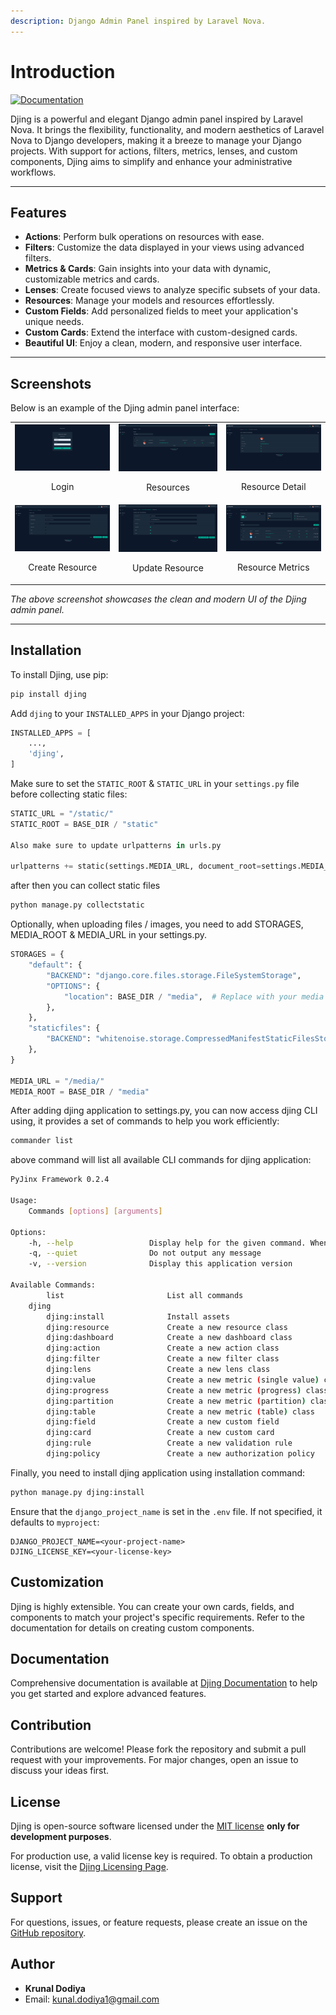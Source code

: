 ```yaml
---
description: Django Admin Panel inspired by Laravel Nova.
---
```


# Introduction

[![Documentation](https://img.shields.io/badge/Documentation-Read%20Here-blue)](https://djing.gitbook.io/docs)

Djing is a powerful and elegant Django admin panel inspired by Laravel Nova. It brings the flexibility, functionality, and modern aesthetics of Laravel Nova to Django developers, making it a breeze to manage your Django projects. With support for actions, filters, metrics, lenses, and custom components, Djing aims to simplify and enhance your administrative workflows.

---

## Features

- **Actions**: Perform bulk operations on resources with ease.
- **Filters**: Customize the data displayed in your views using advanced filters.
- **Metrics & Cards**: Gain insights into your data with dynamic, customizable metrics and cards.
- **Lenses**: Create focused views to analyze specific subsets of your data.
- **Resources**: Manage your models and resources effortlessly.
- **Custom Fields**: Add personalized fields to meet your application's unique needs.
- **Custom Cards**: Extend the interface with custom-designed cards.
- **Beautiful UI**: Enjoy a clean, modern, and responsive user interface.

---

## Screenshots

Below is an example of the Djing admin panel interface:

<table>
  <tr>
    <td>
      <img src="https://raw.githubusercontent.com/djing-admin/djing/refs/heads/main/screenshots/login.png" alt="Djing Admin - Login" width="300"/>
      <p align="center">Login</p>
    </td>
    <td>
      <img src="https://raw.githubusercontent.com/djing-admin/djing/refs/heads/main/screenshots/resources.png" alt="Djing Admin - Resources" width="300"/>
      <p align="center">Resources</p>
    </td>
    <td>
      <img src="https://raw.githubusercontent.com/djing-admin/djing/refs/heads/main/screenshots/resource-detail.png" alt="Djing Admin - Resource Detail" width="300"/>
      <p align="center">Resource Detail</p>
    </td>
  </tr>
  <tr>
    <td>
      <img src="https://raw.githubusercontent.com/djing-admin/djing/refs/heads/main/screenshots/create-resource.png" alt="Djing Admin - Create Resource" width="300"/>
      <p align="center">Create Resource</p>
    </td>
    <td>
      <img src="https://raw.githubusercontent.com/djing-admin/djing/refs/heads/main/screenshots/update-resource.png" alt="Djing Admin - Update Resource" width="300"/>
      <p align="center">Update Resource</p>
    </td>
    <td>
      <img src="https://raw.githubusercontent.com/djing-admin/djing/refs/heads/main/screenshots/resource-metrics.png" alt="Djing Admin - Update Resource" width="300"/>
        <p align="center">Resource Metrics</p>
    </td>
  </tr>
</table>

_The above screenshot showcases the clean and modern UI of the Djing admin panel._

---

## Installation

To install Djing, use pip:

```bash
pip install djing
```

Add `djing` to your `INSTALLED_APPS` in your Django project:

```python
INSTALLED_APPS = [
    ...,
    'djing',
]
```

Make sure to set the `STATIC_ROOT` & `STATIC_URL` in your `settings.py` file before collecting static files:

```python
STATIC_URL = "/static/"
STATIC_ROOT = BASE_DIR / "static"

Also make sure to update urlpatterns in urls.py

urlpatterns += static(settings.MEDIA_URL, document_root=settings.MEDIA_ROOT)
```

after then you can collect static files

```python
python manage.py collectstatic
```

Optionally, when uploading files / images, you need to add STORAGES, MEDIA_ROOT & MEDIA_URL in your settings.py.

```python
STORAGES = {
    "default": {
        "BACKEND": "django.core.files.storage.FileSystemStorage",
        "OPTIONS": {
            "location": BASE_DIR / "media",  # Replace with your media directory path
        },
    },
    "staticfiles": {
        "BACKEND": "whitenoise.storage.CompressedManifestStaticFilesStorage",
    },
}

MEDIA_URL = "/media/"
MEDIA_ROOT = BASE_DIR / "media"
```

After adding djing application to settings.py, you can now access djing CLI using, it provides a set of commands to help you work efficiently:

```bash
commander list
```

above command will list all available CLI commands for djing application:

```bash
PyJinx Framework 0.2.4

Usage:
    Commands [options] [arguments]

Options:
    -h, --help                 Display help for the given command. When no command is given display help for the list command
    -q, --quiet                Do not output any message
    -v, --version              Display this application version

Available Commands:
        list                       List all commands
    djing
        djing:install              Install assets
        djing:resource             Create a new resource class
        djing:dashboard            Create a new dashboard class
        djing:action               Create a new action class
        djing:filter               Create a new filter class
        djing:lens                 Create a new lens class
        djing:value                Create a new metric (single value) class
        djing:progress             Create a new metric (progress) class
        djing:partition            Create a new metric (partition) class
        djing:table                Create a new metric (table) class
        djing:field                Create a new custom field
        djing:card                 Create a new custom card
        djing:rule                 Create a new validation rule
        djing:policy               Create a new authorization policy
```

Finally, you need to install djing application using installation command:

```bash
python manage.py djing:install
```

Ensure that the `django_project_name` is set in the `.env` file. If not specified, it defaults to `myproject`:

```env
DJANGO_PROJECT_NAME=<your-project-name>
DJING_LICENSE_KEY=<your-license-key>
```

## Customization

Djing is highly extensible. You can create your own cards, fields, and components to match your project's specific requirements. Refer to the documentation for details on creating custom components.

## Documentation

Comprehensive documentation is available at [Djing Documentation](https://djing.gitbook.io/docs) to help you get started and explore advanced features.

## Contribution

Contributions are welcome! Please fork the repository and submit a pull request with your improvements. For major changes, open an issue to discuss your ideas first.

## License

Djing is open-source software licensed under the [MIT license](LICENSE/) **only for development purposes**.

For production use, a valid license key is required. To obtain a production license, visit the [Djing Licensing Page](https://djing.vercel.app/licenses).

## Support

For questions, issues, or feature requests, please create an issue on the [GitHub repository](https://github.com/djing-admin/djing).

## Author

- **Krunal Dodiya**
- Email: [kunal.dodiya1@gmail.com](mailto:kunal.dodiya1@gmail.com)
